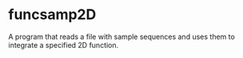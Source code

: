 # funcsamp2D
A program that reads a file with sample sequences and uses them to integrate a specified 2D function.
